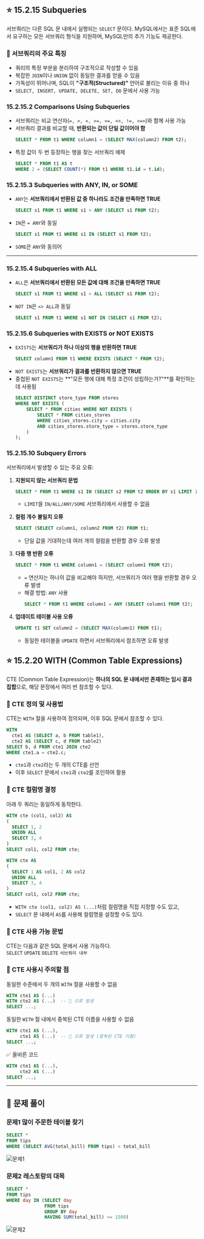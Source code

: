 ## ⭐️ 15.2.15 Subqueries  
서브쿼리는 다른 SQL 문 내에서 실행되는 `SELECT` 문이다. MySQL에서는 표준 SQL에서 요구하는 모든 서브쿼리 형식을 지원하며, MySQL만의 추가 기능도 제공한다.  

### 📌 서브쿼리의 주요 특징  
- 쿼리의 특정 부분을 분리하여 구조적으로 작성할 수 있음  
- 복잡한 `JOIN`이나 `UNION` 없이 동일한 결과를 얻을 수 있음  
- 가독성이 뛰어나며, SQL이 **"구조적(Structured)"** 언어로 불리는 이유 중 하나  
- `SELECT, INSERT, UPDATE, DELETE, SET, DO` 문에서 사용 가능  

### 15.2.15.2 Comparisons Using Subqueries  
- 서브쿼리는 비교 연산자(`=, >, <, >=, <=, <>, !=, <=>`)와 함께 사용 가능  
- 서브쿼리 결과를 비교할 때, **반환되는 값이 단일 값이어야 함**  
  ```sql
  SELECT * FROM t1 WHERE column1 = (SELECT MAX(column2) FROM t2);
  ```
- 특정 값이 두 번 등장하는 행을 찾는 서브쿼리 예제  
  ```sql
  SELECT * FROM t1 AS t
  WHERE 2 = (SELECT COUNT(*) FROM t1 WHERE t1.id = t.id);
  ```

### 15.2.15.3 Subqueries with ANY, IN, or SOME  
- `ANY`는 **서브쿼리에서 반환된 값 중 하나라도 조건을 만족하면 TRUE**  
  ```sql
  SELECT s1 FROM t1 WHERE s1 > ANY (SELECT s1 FROM t2);
  ```
- `IN`은 `= ANY`와 동일  
  ```sql
  SELECT s1 FROM t1 WHERE s1 IN (SELECT s1 FROM t2);
  ```
- `SOME`은 `ANY`와 동의어  

---
### 15.2.15.4 Subqueries with ALL  
- `ALL`은 **서브쿼리에서 반환된 모든 값에 대해 조건을 만족하면 TRUE**  
  ```sql
  SELECT s1 FROM t1 WHERE s1 > ALL (SELECT s1 FROM t2);
  ```
- `NOT IN`은 `<> ALL`과 동일  
  ```sql
  SELECT s1 FROM t1 WHERE s1 NOT IN (SELECT s1 FROM t2);
  ```

### 15.2.15.6 Subqueries with EXISTS or NOT EXISTS  
- `EXISTS`는 **서브쿼리가 하나 이상의 행을 반환하면 TRUE**  
  ```sql
  SELECT column1 FROM t1 WHERE EXISTS (SELECT * FROM t2);
  ```
- `NOT EXISTS`는 **서브쿼리가 결과를 반환하지 않으면 TRUE**  
- 중첩된 `NOT EXISTS`는 **"모든 행에 대해 특정 조건이 성립하는가?"**를 확인하는 데 사용됨  
  ```sql
  SELECT DISTINCT store_type FROM stores
  WHERE NOT EXISTS (
      SELECT * FROM cities WHERE NOT EXISTS (
          SELECT * FROM cities_stores 
          WHERE cities_stores.city = cities.city
          AND cities_stores.store_type = stores.store_type
      )
  );
  ```

### 15.2.15.10 Subquery Errors  
서브쿼리에서 발생할 수 있는 주요 오류:  
1. **지원되지 않는 서브쿼리 문법**  
   ```sql
   SELECT * FROM t1 WHERE s1 IN (SELECT s2 FROM t2 ORDER BY s1 LIMIT 1);
   ```
   - `LIMIT`을 `IN/ALL/ANY/SOME` 서브쿼리에서 사용할 수 없음  
   
2. **컬럼 개수 불일치 오류**  
   ```sql
   SELECT (SELECT column1, column2 FROM t2) FROM t1;
   ```
   - 단일 값을 기대하는데 여러 개의 컬럼을 반환할 경우 오류 발생  

3. **다중 행 반환 오류**  
   ```sql
   SELECT * FROM t1 WHERE column1 = (SELECT column1 FROM t2);
   ```
   - `=` 연산자는 하나의 값을 비교해야 하지만, 서브쿼리가 여러 행을 반환할 경우 오류 발생  
   - 해결 방법: `ANY` 사용  
     ```sql
     SELECT * FROM t1 WHERE column1 = ANY (SELECT column1 FROM t2);
     ```

4. **업데이트 테이블 사용 오류**  
   ```sql
   UPDATE t1 SET column2 = (SELECT MAX(column1) FROM t1);
   ```
   - 동일한 테이블을 `UPDATE` 하면서 서브쿼리에서 참조하면 오류 발생
  
## ⭐️ 15.2.20 WITH (Common Table Expressions)  

CTE (Common Table Expression)는 **하나의 SQL 문 내에서만 존재하는 임시 결과 집합**으로, 해당 문장에서 여러 번 참조할 수 있다.  

### 📌 CTE 정의 및 사용법  
CTE는 `WITH` 절을 사용하여 정의되며, 이후 SQL 문에서 참조할 수 있다.  

```sql
WITH
  cte1 AS (SELECT a, b FROM table1),
  cte2 AS (SELECT c, d FROM table2)
SELECT b, d FROM cte1 JOIN cte2
WHERE cte1.a = cte2.c;
```

- `cte1`과 `cte2`라는 두 개의 CTE를 선언  
- 이후 `SELECT` 문에서 `cte1`과 `cte2`를 조인하여 활용  


### 📌 CTE 컬럼명 결정  
아래 두 쿼리는 동일하게 동작한다.  

```sql
WITH cte (col1, col2) AS
(
  SELECT 1, 2
  UNION ALL
  SELECT 3, 4
)
SELECT col1, col2 FROM cte;
```
```sql
WITH cte AS
(
  SELECT 1 AS col1, 2 AS col2
  UNION ALL
  SELECT 3, 4
)
SELECT col1, col2 FROM cte;
```
- `WITH cte (col1, col2) AS (...)`처럼 컬럼명을 직접 지정할 수도 있고,  
- `SELECT` 문 내에서 `AS`를 사용해 컬럼명을 설정할 수도 있다.  


### 📌 CTE 사용 가능 문법  
CTE는 다음과 같은 SQL 문에서 사용 가능하다.  
`SELECT`  `UPDATE`   `DELETE`   `서브쿼리 내부`


### 📌 CTE 사용시 주의할 점 
동일한 수준에서 두 개의 `WITH` 절을 사용할 수 없음  
```sql
WITH cte1 AS (...)
WITH cte2 AS (...)  -- 🚨 오류 발생
SELECT ...;
```

동일한 `WITH` 절 내에서 중복된 CTE 이름을 사용할 수 없음  
```sql
WITH cte1 AS (...),
     cte1 AS (...)  -- 🚨 오류 발생 (중복된 CTE 이름)
SELECT ...;
```
✅ 올바른 코드  
```sql
WITH cte1 AS (...), 
     cte2 AS (...) 
SELECT ...;
```

---

## 📝 문제 풀이
### 문제1 많이 주문한 테이블 찾기
```sql
SELECT *
FROM tips
WHERE (SELECT AVG(total_bill) FROM tips) < total_bill
```
![문제1](/image/week0_1.png)

### 문제2 레스토랑의 대목
```sql
SELECT *
FROM tips
WHERE day IN (SELECT day 
              FROM tips 
              GROUP BY day
              HAVING SUM(total_bill) >= 1500)
```
![문제2](/image/week0_2.png)
